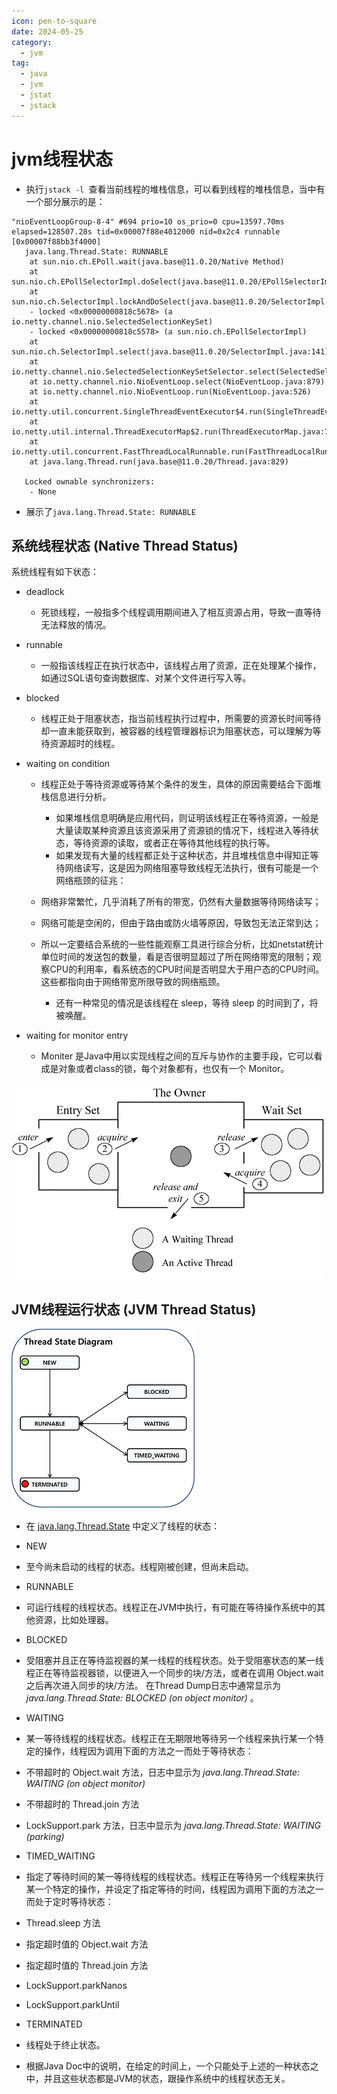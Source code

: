 ```yaml
---
icon: pen-to-square
date: 2024-05-25
category:
  - jvm
tag:
  - java
  - jvm
  - jstat
  - jstack
---
```

# jvm线程状态

- 执行`jstack -l `查看当前线程的堆栈信息，可以看到线程的堆栈信息，当中有一个部分展示的是：

```
"nioEventLoopGroup-8-4" #694 prio=10 os_prio=0 cpu=13597.70ms elapsed=128507.28s tid=0x00007f88e4012000 nid=0x2c4 runnable  [0x00007f88bb3f4000]
   java.lang.Thread.State: RUNNABLE
	at sun.nio.ch.EPoll.wait(java.base@11.0.20/Native Method)
	at sun.nio.ch.EPollSelectorImpl.doSelect(java.base@11.0.20/EPollSelectorImpl.java:120)
	at sun.nio.ch.SelectorImpl.lockAndDoSelect(java.base@11.0.20/SelectorImpl.java:124)
	- locked <0x00000000818c5678> (a io.netty.channel.nio.SelectedSelectionKeySet)
	- locked <0x00000000818c5578> (a sun.nio.ch.EPollSelectorImpl)
	at sun.nio.ch.SelectorImpl.select(java.base@11.0.20/SelectorImpl.java:141)
	at io.netty.channel.nio.SelectedSelectionKeySetSelector.select(SelectedSelectionKeySetSelector.java:68)
	at io.netty.channel.nio.NioEventLoop.select(NioEventLoop.java:879)
	at io.netty.channel.nio.NioEventLoop.run(NioEventLoop.java:526)
	at io.netty.util.concurrent.SingleThreadEventExecutor$4.run(SingleThreadEventExecutor.java:997)
	at io.netty.util.internal.ThreadExecutorMap$2.run(ThreadExecutorMap.java:74)
	at io.netty.util.concurrent.FastThreadLocalRunnable.run(FastThreadLocalRunnable.java:30)
	at java.lang.Thread.run(java.base@11.0.20/Thread.java:829)

   Locked ownable synchronizers:
	- None
```

- 展示了`java.lang.Thread.State: RUNNABLE`

## 系统线程状态 (Native Thread Status)

系统线程有如下状态：

- deadlock
  - 死锁线程，一般指多个线程调用期间进入了相互资源占用，导致一直等待无法释放的情况。

- runnable
  - 一般指该线程正在执行状态中，该线程占用了资源，正在处理某个操作，如通过SQL语句查询数据库、对某个文件进行写入等。

- blocked
  - 线程正处于阻塞状态，指当前线程执行过程中，所需要的资源长时间等待却一直未能获取到，被容器的线程管理器标识为阻塞状态，可以理解为等待资源超时的线程。

- waiting on condition

  - 线程正处于等待资源或等待某个条件的发生，具体的原因需要结合下面堆栈信息进行分析。
    - 如果堆栈信息明确是应用代码，则证明该线程正在等待资源，一般是大量读取某种资源且该资源采用了资源锁的情况下，线程进入等待状态，等待资源的读取，或者正在等待其他线程的执行等。
    - 如果发现有大量的线程都正处于这种状态，并且堆栈信息中得知正等待网络读写，这是因为网络阻塞导致线程无法执行，很有可能是一个网络瓶颈的征兆：

  - 网络非常繁忙，几乎消耗了所有的带宽，仍然有大量数据等待网络读写；

  - 网络可能是空闲的，但由于路由或防火墙等原因，导致包无法正常到达；

  - 所以一定要结合系统的一些性能观察工具进行综合分析，比如netstat统计单位时间的发送包的数量，看是否很明显超过了所在网络带宽的限制；观察CPU的利用率，看系统态的CPU时间是否明显大于用户态的CPU时间。这些都指向由于网络带宽所限导致的网络瓶颈。
    - 还有一种常见的情况是该线程在 sleep，等待 sleep 的时间到了，将被唤醒。

- waiting for monitor entry
  - Moniter 是Java中用以实现线程之间的互斥与协作的主要手段，它可以看成是对象或者class的锁，每个对象都有，也仅有一个 Monitor。

![img](images/java-monitor.png)

## JVM线程运行状态 (JVM Thread Status)

![img](images/thread-state-diagram.png)

- 在 [java.lang.Thread.State](https://docs.oracle.com/javase/7/docs/api/java/lang/Thread.State.html) 中定义了线程的状态：

- NEW
- 至今尚未启动的线程的状态。线程刚被创建，但尚未启动。

- RUNNABLE

- 可运行线程的线程状态。线程正在JVM中执行，有可能在等待操作系统中的其他资源，比如处理器。

- BLOCKED

- 受阻塞并且正在等待监视器的某一线程的线程状态。处于受阻塞状态的某一线程正在等待监视器锁，以便进入一个同步的块/方法，或者在调用 Object.wait 之后再次进入同步的块/方法。
  在Thread Dump日志中通常显示为 *java.lang.Thread.State: BLOCKED (on object monitor)* 。

- WAITING

- 某一等待线程的线程状态。线程正在无期限地等待另一个线程来执行某一个特定的操作，线程因为调用下面的方法之一而处于等待状态：

- 不带超时的 Object.wait 方法，日志中显示为 *java.lang.Thread.State: WAITING (on object monitor)*
- 不带超时的 Thread.join 方法
- LockSupport.park 方法，日志中显示为 *java.lang.Thread.State: WAITING (parking)*

- TIMED_WAITING

- 指定了等待时间的某一等待线程的线程状态。线程正在等待另一个线程来执行某一个特定的操作，并设定了指定等待的时间，线程因为调用下面的方法之一而处于定时等待状态：

- Thread.sleep 方法
- 指定超时值的 Object.wait 方法
- 指定超时值的 Thread.join 方法
- LockSupport.parkNanos
- LockSupport.parkUntil

- TERMINATED

- 线程处于终止状态。

- 根据Java Doc中的说明，在给定的时间上，一个只能处于上述的一种状态之中，并且这些状态都是JVM的状态，跟操作系统中的线程状态无关。